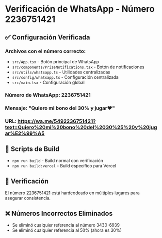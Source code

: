 # Verificación de WhatsApp - Número 2236751421

## ✅ Configuración Verificada

### Archivos con el número correcto:
- `src/App.tsx` - Botón principal de WhatsApp
- `src/components/PrizeNotifications.tsx` - Botón de notificaciones
- `src/utils/whatsapp.ts` - Utilidades centralizadas
- `src/config/whatsapp.ts` - Configuración centralizada
- `src/main.tsx` - Configuración global

### Número de WhatsApp: 2236751421
### Mensaje: "Quiero mi bono del 30% y jugar♥"
### URL: https://wa.me/5492236751421?text=Quiero%20mi%20bono%20del%2030%25%20y%20jugar%E2%99%A5

## 🔧 Scripts de Build
- `npm run build` - Build normal con verificación
- `npm run build:vercel` - Build específico para Vercel

## 📱 Verificación
El número 2236751421 está hardcodeado en múltiples lugares para asegurar consistencia.

## ❌ Números Incorrectos Eliminados
- Se eliminó cualquier referencia al número 3430-6939
- Se eliminó cualquier referencia al 50% (ahora es 30%)
